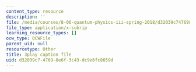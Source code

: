 ```yaml
---
content_type: resource
description: ''
file: /media/courses/8-06-quantum-physics-iii-spring-2018/d32039c747698e6f3c43dc9e6fc8659d_FIef9sP-Yq8.srt
file_type: application/x-subrip
learning_resource_types: []
ocw_type: OCWFile
parent_uid: null
resourcetype: Other
title: 3play caption file
uid: d32039c7-4769-8e6f-3c43-dc9e6fc8659d
---
```

